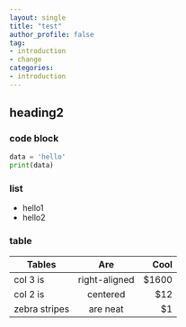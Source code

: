 ```yaml
---
layout: single
title: "test"
author_profile: false
tag: 
- introduction
- change
categories: 
- introduction
---
```


## heading2

### code block
```python
data = 'hello'
print(data)
```

### list
- hello1
- hello2 



### table

| Tables        | Are           | Cool  |
| ------------- |:-------------:| -----:|
| col 3 is      | right-aligned | $1600 |
| col 2 is      | centered      |   $12 |
| zebra stripes | are neat      |    $1 |
